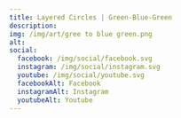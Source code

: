 ```yaml
---
title: Layered Circles | Green-Blue-Green
description: 
img: /img/art/gree to blue green.png
alt: 
social:
  facebook: /img/social/facebook.svg
  instagram: /img/social/instagram.svg
  youtube: /img/social/youtube.svg
  facebookAlt: Facebook
  instagramAlt: Instagram
  youtubeAlt: Youtube
---
```

